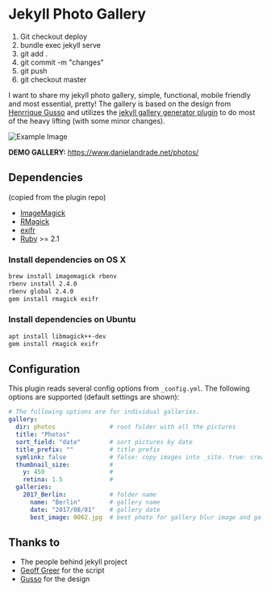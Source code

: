 # Jekyll Photo Gallery

1. Git checkout deploy
1. bundle exec jekyll serve
1. git add . 
1. git commit -m "changes"
1. git push
1. git checkout master

I want to share my jekyll photo gallery, simple, functional, mobile friendly and most essential, pretty! The gallery is based on the design from [Henrrique Gusso](https://gus.so/) and utilizes the [jekyll gallery generator plugin](https://github.com/ggreer/jekyll-gallery-generator) to do most of the heavy lifting (with some minor changes).

![Example Image](https://i.imgur.com/vpmSx7S.png "Optional title")

**DEMO GALLERY:**
https://www.danielandrade.net/photos/

## Dependencies
(copied from the plugin repo)

* [ImageMagick](http://www.imagemagick.org/)
* [RMagick](https://github.com/rmagick/rmagick)
* [exifr](https://github.com/remvee/exifr/)
* [Ruby](https://www.ruby-lang.org) >= 2.1

### Install dependencies on OS X

```bash
brew install imagemagick rbenv
rbenv install 2.4.0
rbenv global 2.4.0
gem install rmagick exifr
```

### Install dependencies on Ubuntu

```bash
apt install libmagick++-dev
gem install rmagick exifr
```

## Configuration

This plugin reads several config options from `_config.yml`. The following options are supported (default settings are shown):

```yaml    
# The following options are for individual galleries.
gallery:
  dir: photos               # root folder with all the pictures 
  title: "Photos"           
  sort_field: "date"        # sort pictures by date
  title_prefix: ""          # title prefix
  symlink: false            # false: copy images into _site. true: create symbolic links (saves disk space)
  thumbnail_size:           # 
    y: 450                  #
    retina: 1.5             #
  galleries:
    2017_Berlin:            # folder name
      name: "Berlin"        # gallery name
      date: "2017/08/01"    # gallery date
      best_image: 0062.jpg  # best photo for gallery blur image and gallery index 
```

## Thanks to
* The people behind jekyll project
* [Geoff Greer](https://github.com/ggreer) for the script
* [Gusso](https://github.com/gusso) for the design
